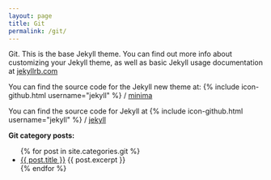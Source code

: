 ```yaml
---
layout: page
title: Git
permalink: /git/
---
```


Git. This is the base Jekyll theme. You can find out more info about customizing your Jekyll theme, as well as basic Jekyll usage documentation at [jekyllrb.com](http://jekyllrb.com/)

You can find the source code for the Jekyll new theme at:
{% include icon-github.html username="jekyll" %} /
[minima](https://github.com/jekyll/minima)

You can find the source code for Jekyll at
{% include icon-github.html username="jekyll" %} /
[jekyll](https://github.com/jekyll/jekyll)

**Git category posts:**
<ul>
  {% for post in site.categories.git %}
    <li>
      <a href="{{ post.url }}">{{ post.title }}</a>
      {{ post.excerpt }}
    </li>
  {% endfor %}
</ul>
